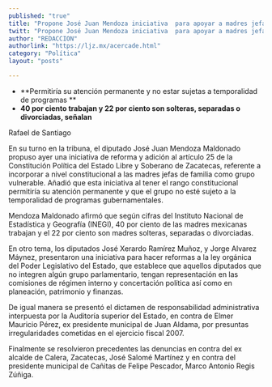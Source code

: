 ```yaml
---
published: "true"
title: "Propone José Juan Mendoza iniciativa  para apoyar a madres jefas de familia"
twitt: "Propone José Juan Mendoza iniciativa  para apoyar a madres jefas de familia"
author: "REDACCION"
authorlink: "https://ljz.mx/acercade.html"
category: "Política"
layout: "posts"

---
```


*   **Permitiría su atención permanente y no estar sujetas a temporalidad de programas **
*   **40 por ciento trabajan y 22 por ciento son solteras, separadas o divorciadas, señalan**


  Rafael de Santiago



  En su turno en la tribuna, el diputado José Juan Mendoza Maldonado propuso ayer una iniciativa de reforma y adición al artículo 25 de la Constitución Política del Estado Libre y Soberano de Zacatecas, referente a incorporar a nivel constitucional a las madres jefas de familia como grupo vulnerable. Añadió que esta iniciativa al tener el rango constitucional permitiría su atención permanente y que el grupo no esté sujeto a la temporalidad de programas gubernamentales.



  Mendoza Maldonado afirmó que según cifras del Instituto Nacional de Estadística y Geografía (INEGI), 40 por ciento de las madres mexicanas trabajan y el 22 por ciento son madres solteras, separadas o divorciadas.



  En otro tema, los diputados José Xerardo Ramírez Muñoz, y Jorge Alvarez Máynez, presentaron una iniciativa para hacer reformas a la ley orgánica del Poder Legislativo del Estado, que establece que aquellos diputados que no integren algún grupo parlamentario, tengan representación en las comisiones de régimen interno y concertación política así como en planeación, patrimonio y finanzas.



  De igual manera se presentó el dictamen de responsabilidad administrativa interpuesta por la Auditoría superior del Estado, en contra de Elmer Mauricio Pérez, ex presidente municipal de Juan Aldama, por presuntas irregularidades cometidas en el ejercicio fiscal 2007.



  Finalmente se resolvieron precedentes las denuncias en contra del ex alcalde de Calera, Zacatecas, José Salomé Martínez y en contra del presidente municipal de Cañitas de Felipe Pescador, Marco Antonio Regis Zúñiga.

